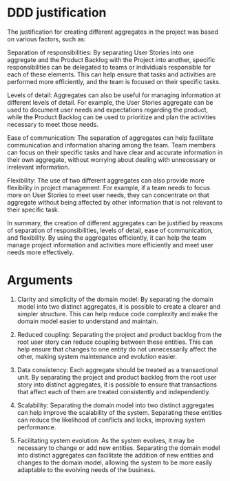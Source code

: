 # DDD justification

The justification for creating different aggregates in the project was based on various factors, such as:

Separation of responsibilities: By separating User Stories into one aggregate and the Product Backlog with the Project 
into another, specific responsibilities can be delegated to teams or individuals responsible for each of these elements.
This can help ensure that tasks and activities are performed more efficiently, and the team is focused on their specific 
tasks.

Levels of detail: Aggregates can also be useful for managing information at different levels of detail. For example, 
the User Stories aggregate can be used to document user needs and expectations regarding the product, while the 
Product Backlog can be used to prioritize and plan the activities necessary to meet those needs.

Ease of communication: The separation of aggregates can help facilitate communication and information sharing among the team.
Team members can focus on their specific tasks and have clear and accurate information in their own aggregate, 
without worrying about dealing with unnecessary or irrelevant information.

Flexibility: The use of two different aggregates can also provide more flexibility in project management. For example, 
if a team needs to focus more on User Stories to meet user needs, they can concentrate on that aggregate without being 
affected by other information that is not relevant to their specific task.

In summary, the creation of different aggregates can be justified by reasons of separation of responsibilities, 
levels of detail, ease of communication, and flexibility. By using the aggregates efficiently, it can help the team 
manage project information and activities more efficiently and meet user needs more effectively.

# Arguments

1. Clarity and simplicity of the domain model: By separating the domain model into two distinct aggregates, 
   it is possible to create a clearer and simpler structure. This can help reduce code complexity and make the domain 
   model easier to understand and maintain.

2. Reduced coupling: Separating the project and product backlog from the root user story can reduce coupling between 
   these entities. This can help ensure that changes to one entity do not unnecessarily affect the other, making system 
   maintenance and evolution easier.

3. Data consistency: Each aggregate should be treated as a transactional unit. By separating the project and product 
   backlog from the root user story into distinct aggregates, it is possible to ensure that transactions that affect 
   each of them are treated consistently and independently.

4. Scalability: Separating the domain model into two distinct aggregates can help improve the scalability of the system.
   Separating these entities can reduce the likelihood of conflicts and locks, improving system performance.

5. Facilitating system evolution: As the system evolves, it may be necessary to change or add new entities. Separating 
   the domain model into distinct aggregates can facilitate the addition of new entities and changes to the domain model,
   allowing the system to be more easily adaptable to the evolving needs of the business.